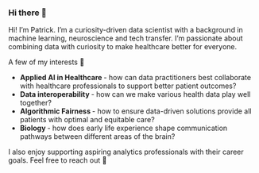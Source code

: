 ### Hi there 👋

Hi! I’m Patrick. I’m a curiosity-driven data scientist with a background in machine learning, neuroscience and tech transfer. I’m passionate about combining data with curiosity to make healthcare better for everyone. 

A few of my interests 🌱 
* <b>Applied AI in Healthcare </b>- how can data practitioners best collaborate with healthcare professionals to support better patient outcomes?
* <b>Data interoperability </b>- how can we make various health data play well together?
* <b>Algorithmic Fairness </b>- how to ensure data-driven solutions provide all patients with optimal and equitable care?
* <b>Biology </b>- how does early life experience shape communication pathways between different areas of the brain? 

I also enjoy supporting aspiring analytics professionals with their career goals. Feel free to reach out 🙂

<!--
**pkmklong/pkmklong** is a ✨ _special_ ✨ repository because its `README.md` (this file) appears on your GitHub profile.

Here are some ideas to get you started:

- 🔭 I’m currently working on ...
- 🌱 I’m currently learning ...
- 👯 I’m looking to collaborate on ...
- 🤔 I’m looking for help with ...
- 💬 Ask me about ...
- 📫 How to reach me: ...
- 😄 Pronouns: ...
- ⚡ Fun fact: ...
-->
